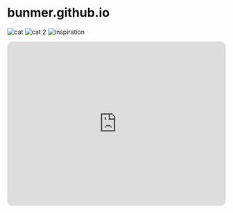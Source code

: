 # bunmer.github.io

![cat](https://i.pinimg.com/564x/40/b6/19/40b619a3b46dcf9aeefcadfe1b8f66c6.jpg)
![cat 2](https://i.pinimg.com/564x/0a/b1/f7/0ab1f752e42aaeb3b36ef8196263480c.jpg)
![inspiration](https://i.pinimg.com/originals/6c/ca/f0/6ccaf06d049c8922a26a47a9373a8f40.gif)
<iframe style="border-radius:12px" src="https://open.spotify.com/embed/playlist/68IY59VyTC1p3LZ8TQVGQk?utm_source=generator" width="100%" height="380" frameBorder="0" allowfullscreen="" allow="autoplay; clipboard-write; encrypted-media; fullscreen; picture-in-picture" loading="lazy"></iframe>
